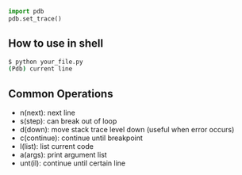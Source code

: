 ```python
import pdb
pdb.set_trace()
```
How to use in shell
-------------------
```bash
$ python your_file.py
(Pdb) current line
```

## Common Operations
- n(next): next line
- s(step): can break out of loop
- d(down): move stack trace level down (useful when error occurs)
- c(continue): continue until breakpoint
- l(list): list current code
- a(args): print argument list
- unt(il): continue until certain line
